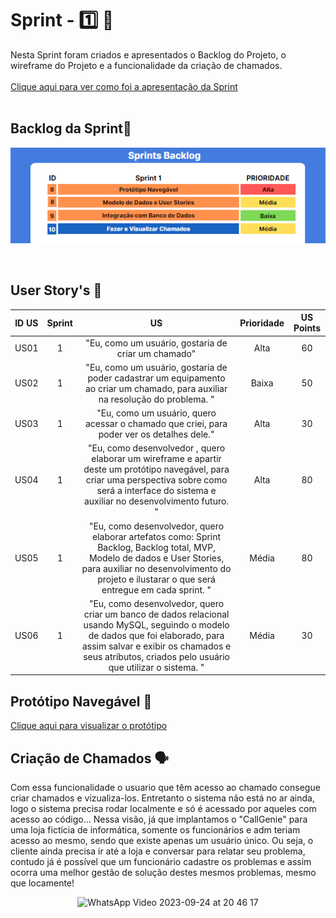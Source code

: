 # Sprint - 1️⃣ 🎯
Nesta Sprint foram criados e apresentados o Backlog do Projeto, o wireframe do Projeto e a funcionalidade da criação de chamados. 
<br>
<br>
[Clique aqui para ver como foi a apresentação da Sprint](https://prezi.com/view/SdWGFlyJoB4iychRUiW9/)
<br>
</br>
## Backlog da Sprint🌱
<div align='center'>

![Alt text](image.png)

</div>

<br>

## User Story's 📝

| ID US | Sprint | US                                                                                                                                                                                                                               | Prioridade           | US Points  |
|:-------:|:--------:|:----------------------------------------------------------------------------------------------------------------------------------------------------------------------------------------------------------------------------------:|:-----------------------:|:--------:|
| US01  | 1     | "Eu, como um usuário, gostaria de criar um chamado"                                                                                                                                      |  Alta                  | 60  |
| US02  | 1      | "Eu, como um usuário, gostaria de poder cadastrar um equipamento ao criar um chamado, para auxiliar na resolução do problema. "                                                                    |  Baixa                  | 50  | 
| US03  | 1      | "Eu, como um usuário, quero acessar o chamado que criei, para poder ver os detalhes dele."                                                                           | Alta                  | 30 |
| US04  | 1      | "Eu, como desenvolvedor , quero elaborar um wireframe e apartir deste um protótipo navegável, para criar uma perspectiva sobre como será a interface do sistema e auxiliar no desenvolvimento futuro. "                                          |  Alta                  | 80 |
| US05  | 1      | "Eu, como desenvolvedor, quero elaborar artefatos como: Sprint Backlog, Backlog total, MVP, Modelo de dados e User Stories, para auxiliar no desenvolvimento do projeto e ilustarar o que será entregue em cada sprint. "                                                        |  Média                  | 80 |
| US06  | 1      | "Eu, como desenvolvedor, quero criar um banco de dados relacional usando MySQL, seguindo o modelo de dados que foi elaborado, para assim salvar e exibir os chamados e seus atributos, criados pelo usuário que utilizar o sistema. "                                            |  Média                 | 30 |


## Protótipo Navegável 🚢
[Clique aqui para visualizar o protótipo](https://www.figma.com/proto/ksqvS3flyANq2J6oVo7kN1/API-2SEM-2023?type=design&node-id=17-24&t=LxQM2fE4YtED8gu2-0&scaling=contain&page-id=0%3A1&starting-point-node-id=17%3A24)

## Criação de Chamados 🗣 
Com essa funcionalidade o usuario que têm acesso ao chamado consegue criar chamados e vizualiza-los. Entretanto o sistema não está no ar ainda, logo o sistema precisa rodar localmente e só é acessado por aqueles com acesso ao código... Nessa visão, já que implantamos o "CallGenie" para uma loja fictícia de informática, somente os funcionários e adm teriam acesso ao mesmo, sendo que existe apenas um usuário único. Ou seja, o cliente ainda precisa ir até a loja e conversar para relatar seu problema, contudo já é possível que um funcionário cadastre os problemas e assim ocorra uma melhor gestão de solução destes mesmos problemas, mesmo que locamente!

<div align='center'>

![WhatsApp Video 2023-09-24 at 20 46 17](https://github.com/Grupo-Syntax-Squad/CallGenie/assets/125401155/c3ac7cc0-9bfb-4298-88dd-3b6483a07180)


</div>
